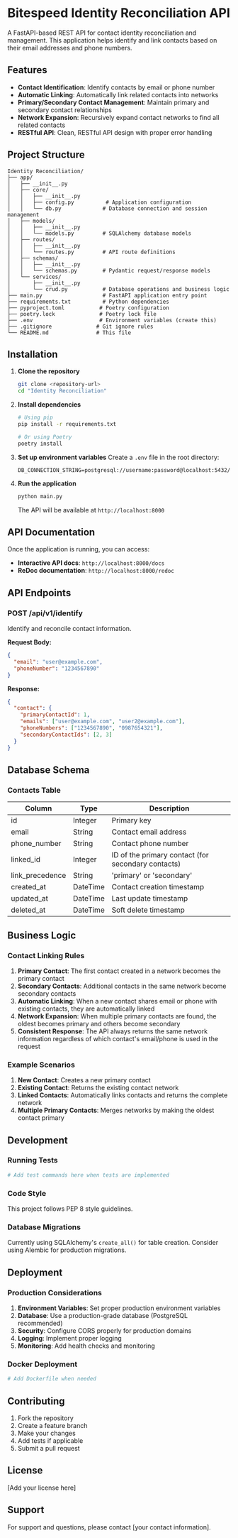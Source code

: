# Bitespeed Identity Reconciliation API

A FastAPI-based REST API for contact identity reconciliation and management. This application helps identify and link contacts based on their email addresses and phone numbers.

## Features

- **Contact Identification**: Identify contacts by email or phone number
- **Automatic Linking**: Automatically link related contacts into networks
- **Primary/Secondary Contact Management**: Maintain primary and secondary contact relationships
- **Network Expansion**: Recursively expand contact networks to find all related contacts
- **RESTful API**: Clean, RESTful API design with proper error handling

## Project Structure

```
Identity Reconciliation/
├── app/
│   ├── __init__.py
│   ├── core/
│   │   ├── __init__.py
│   │   ├── config.py          # Application configuration
│   │   └── db.py             # Database connection and session management
│   ├── models/
│   │   ├── __init__.py
│   │   └── models.py         # SQLAlchemy database models
│   ├── routes/
│   │   ├── __init__.py
│   │   └── routes.py         # API route definitions
│   ├── schemas/
│   │   ├── __init__.py
│   │   └── schemas.py        # Pydantic request/response models
│   └── services/
│       ├── __init__.py
│       └── crud.py           # Database operations and business logic
├── main.py                   # FastAPI application entry point
├── requirements.txt          # Python dependencies
├── pyproject.toml           # Poetry configuration
├── poetry.lock              # Poetry lock file
├── .env                     # Environment variables (create this)
├── .gitignore              # Git ignore rules
└── README.md               # This file
```

## Installation

1. **Clone the repository**
   ```bash
   git clone <repository-url>
   cd "Identity Reconciliation"
   ```

2. **Install dependencies**
   ```bash
   # Using pip
   pip install -r requirements.txt
   
   # Or using Poetry
   poetry install
   ```

3. **Set up environment variables**
   Create a `.env` file in the root directory:
   ```env
   DB_CONNECTION_STRING=postgresql://username:password@localhost:5432/database_name
   ```

4. **Run the application**
   ```bash
   python main.py
   ```
   
   The API will be available at `http://localhost:8000`

## API Documentation

Once the application is running, you can access:
- **Interactive API docs**: `http://localhost:8000/docs`
- **ReDoc documentation**: `http://localhost:8000/redoc`

## API Endpoints

### POST /api/v1/identify

Identify and reconcile contact information.

**Request Body:**
```json
{
  "email": "user@example.com",
  "phoneNumber": "1234567890"
}
```

**Response:**
```json
{
  "contact": {
    "primaryContactId": 1,
    "emails": ["user@example.com", "user2@example.com"],
    "phoneNumbers": ["1234567890", "0987654321"],
    "secondaryContactIds": [2, 3]
  }
}
```

## Database Schema

### Contacts Table

| Column | Type | Description |
|--------|------|-------------|
| id | Integer | Primary key |
| email | String | Contact email address |
| phone_number | String | Contact phone number |
| linked_id | Integer | ID of the primary contact (for secondary contacts) |
| link_precedence | String | 'primary' or 'secondary' |
| created_at | DateTime | Contact creation timestamp |
| updated_at | DateTime | Last update timestamp |
| deleted_at | DateTime | Soft delete timestamp |

## Business Logic

### Contact Linking Rules

1. **Primary Contact**: The first contact created in a network becomes the primary contact
2. **Secondary Contacts**: Additional contacts in the same network become secondary contacts
3. **Automatic Linking**: When a new contact shares email or phone with existing contacts, they are automatically linked
4. **Network Expansion**: When multiple primary contacts are found, the oldest becomes primary and others become secondary
5. **Consistent Response**: The API always returns the same network information regardless of which contact's email/phone is used in the request

### Example Scenarios

1. **New Contact**: Creates a new primary contact
2. **Existing Contact**: Returns the existing contact network
3. **Linked Contacts**: Automatically links contacts and returns the complete network
4. **Multiple Primary Contacts**: Merges networks by making the oldest contact primary

## Development

### Running Tests
```bash
# Add test commands here when tests are implemented
```

### Code Style
This project follows PEP 8 style guidelines.

### Database Migrations
Currently using SQLAlchemy's `create_all()` for table creation. Consider using Alembic for production migrations.

## Deployment

### Production Considerations

1. **Environment Variables**: Set proper production environment variables
2. **Database**: Use a production-grade database (PostgreSQL recommended)
3. **Security**: Configure CORS properly for production domains
4. **Logging**: Implement proper logging
5. **Monitoring**: Add health checks and monitoring

### Docker Deployment
```dockerfile
# Add Dockerfile when needed
```

## Contributing

1. Fork the repository
2. Create a feature branch
3. Make your changes
4. Add tests if applicable
5. Submit a pull request

## License

[Add your license here]

## Support

For support and questions, please contact [your contact information]. 
